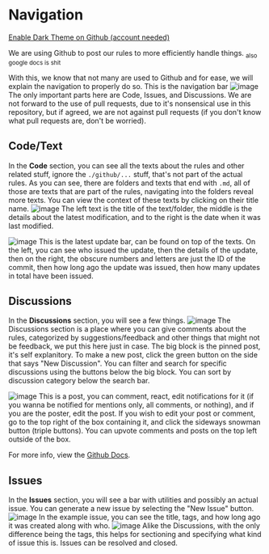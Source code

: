# Navigation

[Enable Dark Theme on Github (account needed)](https://docs.github.com/en/github/setting-up-and-managing-your-github-user-account/managing-your-theme-settings)

We are using Github to post our rules to more efficiently handle things. <sub>also google docs is shit</sub>

With this, we know that not many are used to Github and for ease, we will explain the navigation to properly do so. This is the navigation bar
![image](https://user-images.githubusercontent.com/60794909/116120690-d17a8800-a68d-11eb-9de6-5245652b6934.png)
The only important parts here are Code, Issues, and Discussions. We are not forward to the use of pull requests, due to it's nonsensical use in this repository, but if agreed, we are not against pull requests (if you don't know what pull requests are, don't be worried).

## Code/Text
In the **Code** section, you can see all the texts about the rules and other related stuff, ignore the `./github/...` stuff, that's not part of the actual rules. As you can see, there are folders and texts that end with `.md`, all of those are texts that are part of the rules, navigating into the folders reveal more texts. You can view the context of these texts by clicking on their title name.
![image](https://user-images.githubusercontent.com/60794909/116122059-48fce700-a68f-11eb-90fe-4f1c7760c1bd.png)
The left text is the title of the text/folder, the middle is the details about the latest modification, and to the right is the date when it was last modified.

![image](https://user-images.githubusercontent.com/60794909/116122385-b6107c80-a68f-11eb-9c7b-848c149454b7.png)
This is the latest update bar, can be found on top of the texts. On the left, you can see who issued the update, then the details of the update, then on the right, the obscure numbers and letters are just the ID of the commit, then how long ago the update was issued, then how many updates in total have been issued.

## Discussions
In the **Discussions** section, you will see a few things.
![image](https://user-images.githubusercontent.com/60794909/116123332-e3115f00-a690-11eb-8420-8c27174df57d.png)
The Discussions section is a place where you can give comments about the rules, categorized by suggestions/feedback and other things that might not be feedback, we put this here just in case. The big block is the pinned post, it's self explanitory. To make a new post, click the green button on the side that says "New Discussion". You can filter and search for specific discussions using the buttons below the big block. You can sort by discussion category below the search bar.

![image](https://user-images.githubusercontent.com/60794909/116123787-6fbc1d00-a691-11eb-9432-43102eaed89a.png)
This is a post, you can comment, react, edit notifications for it (if you wanna be notified for mentions only, all comments, or nothing), and if you are the poster, edit the post. If you wish to edit your post or comment, go to the top right of the box containing it, and click the sideways snowman button (triple buttons). You can upvote comments and posts on the top left outside of the box.

For more info, view the [Github Docs](https://docs.github.com/en/discussions/quickstart).

## Issues
In the **Issues** section, you will see a bar with utilities and possibly an actual issue. You can generate a new issue by selecting the "New Issue" button.
![image](https://user-images.githubusercontent.com/60794909/116125614-b7dc3f00-a693-11eb-98ca-70d4dccb11ef.png)
In the example issue, you can see the title, tags, and how long ago it was created along with who.
![image](https://user-images.githubusercontent.com/60794909/116126051-2faa6980-a694-11eb-88b9-9c451b47758e.png)
Alike the Discussions, with the only difference being the tags, this helps for sectioning and specifying what kind of issue this is. Issues can be resolved and closed.
